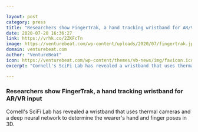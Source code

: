 ```yaml
---

layout: post
category: press
title: "Researchers show FingerTrak, a hand tracking wristband for AR/VR input"
date: 2020-07-20 16:36:27
link: https://vrhk.co/2ZKFcTn
image: https://venturebeat.com/wp-content/uploads/2020/07/fingertrak.jpg?w=1200&strip=all
domain: venturebeat.com
author: "VentureBeat"
icon: https://venturebeat.com/wp-content/themes/vb-news/img/favicon.ico
excerpt: "Cornell's SciFi Lab has revealed a wristband that uses thermal cameras and a deep neural network to determine the wearer's hand and finger poses in 3D."

---
```


### Researchers show FingerTrak, a hand tracking wristband for AR/VR input

Cornell's SciFi Lab has revealed a wristband that uses thermal cameras and a deep neural network to determine the wearer's hand and finger poses in 3D.
